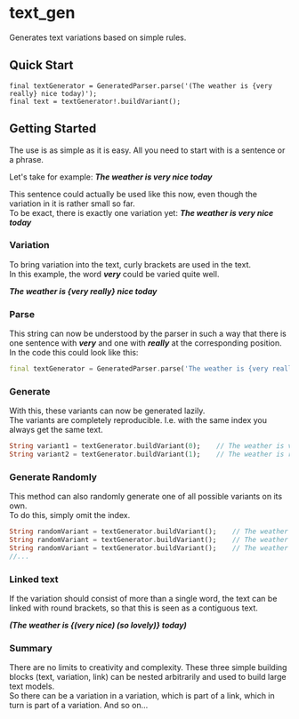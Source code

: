 # text_gen

Generates text variations based on simple rules.


## Quick Start
    final textGenerator = GeneratedParser.parse('(The weather is {very really} nice today)');
    final text = textGenerator!.buildVariant();


## Getting Started

The use is as simple as it is easy.
All you need to start with is a sentence or a phrase.

Let's take for example: _**The weather is very nice today**_

This sentence could actually be used like this now, even though the variation in it is rather small so far. \
To be exact, there is exactly one variation yet: _**The weather is very nice today**_

### Variation

To bring variation into the text, curly brackets are used in the text.\
In this example, the word _**very**_ could be varied quite well.

_**The weather is {very really} nice today**_

### Parse

This string can now be understood by the parser in such a way that there is one sentence with _**very**_ and one with _**really**_ at the corresponding position.\
In the code this could look like this:

```dart
final textGenerator = GeneratedParser.parse('The weather is {very really} nice today');
```

### Generate

With this, these variants can now be generated lazily.\
The variants are completely reproducible. I.e. with the same index you always get the same text.
```dart
String variant1 = textGenerator.buildVariant(0);    // The weather is very nice today
String variant2 = textGenerator.buildVariant(1);    // The weather is really nice today
```

### Generate Randomly
This method can also randomly generate one of all possible variants on its own. \
To do this, simply omit the index.
```dart
String randomVariant = textGenerator.buildVariant();    // The weather is really nice today
String randomVariant = textGenerator.buildVariant();    // The weather is very nice today
String randomVariant = textGenerator.buildVariant();    // The weather is very nice today
//...
```

### Linked text
If the variation should consist of more than a single word, the text can be linked with round brackets, so that this is seen as a contiguous text.

_**(The weather is {(very nice) (so lovely)} today)**_

### Summary
There are no limits to creativity and complexity. These three simple building blocks (text, variation, link) can be nested arbitrarily and used to build large text models.\
So there can be a variation in a variation, which is part of a link, which in turn is part of a variation. And so on...

